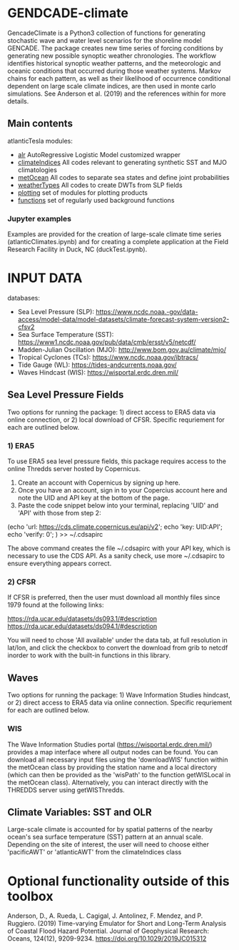 # GENDCADE-climate

GencadeClimate is a Python3 collection of functions for generating stochastic wave and water level scenarios for the shoreline model GENCADE.
The package creates new time series of forcing conditions by generating new possible synoptic weather chronologies. 
The workflow identifies historical synoptic weather patterns, and the meteorologic and oceanic conditions that occurred during those weather systems.
Markov chains for each pattern, as well as their likelihood of occurrence conditional dependent on large scale climate indices, are then used in monte carlo simulations.
See Anderson et al. (2019) and the references within for more details.


## Main contents

atlanticTesla modules:

- [alr](./alr.py) AutoRegressive Logistic Model customized wrapper
- [climateIndices](./climateIndices.py) All codes relevant to generating synthetic SST and MJO climatologies
- [metOcean](./metOcean.py) All codes to separate sea states and define joint probabilities
- [weatherTypes](./weatherTypes.py) All codes to create DWTs from SLP fields
- [plotting](./teslakit/plotting/) set of modules for plotting products
- [functions](./functions.py) set of regularly used background functions

### Jupyter examples 

Examples are provided for the creation of large-scale climate time series (atlanticClimates.ipynb) and for creating a complete application at the Field Research
Facility in Duck, NC (duckTest.ipynb).

# INPUT DATA
databases:
- Sea Level Pressure (SLP): https://www.ncdc.noaa.-gov/data-access/model-data/model-datasets/climate-forecast-system-version2-cfsv2
- Sea Surface Temperature (SST): https://www1.ncdc.noaa.gov/pub/data/cmb/ersst/v5/netcdf/
- Madden-Julian Oscillation (MJO): http://www.bom.gov.au/climate/mjo/ 
- Tropical Cyclones (TCs): https://www.ncdc.noaa.gov/ibtracs/
- Tide Gauge (WL): https://tides-andcurrents.noaa.gov/
- Waves Hindcast (WIS): https://wisportal.erdc.dren.mil/

## Sea Level Pressure Fields
Two options for running the package: 1) direct access to ERA5 data via online connection, or 2) local download of CFSR. Specific requriement for each are outlined below.

### 1) ERA5
To use ERA5 sea level pressure fields, this package requires access to the online Thredds server hosted by Copernicus.

1. Create an account with Copernicus by signing up here.
2. Once you have an account, sign in to your Copercius account here and note the UID and API key at the bottom of the page.
3. Paste the code snippet below into your terminal, replacing 'UID' and 'API' with those from step 2:

(echo 'url: https://cds.climate.copernicus.eu/api/v2';
  echo 'key: UID:API';
  echo 'verify: 0';
   ) >> ~/.cdsapirc

The above command creates the file ~/.cdsapirc with your API key, which is necessary to use the CDS API. As a sanity check, use more ~/.cdsapirc to ensure everything appears correct.

### 2) CFSR
If CFSR is preferred, then the user must download all monthly files since 1979 found at the following links:

https://rda.ucar.edu/datasets/ds093.1/#description
https://rda.ucar.edu/datasets/ds094.1/#description

You will need to chose 'All available' under the data tab, at full resolution in lat/lon, and click the checkbox to convert the download from grib to netcdf inorder to work with the built-in functions in this library.


## Waves
Two options for running the package: 1) Wave Information Studies hindcast, or 2) direct access to ERA5 data via online connection. Specific requriement for each are outlined below.

### WIS
The Wave Information Studies portal (https://wisportal.erdc.dren.mil/) provides a map interface where all output nodes can be found. 
You can download all necessary input files using the 'downloadWIS' function within the metOcean class by providing the station name and a local directory (which can then be provided as the 'wisPath' to the function getWISLocal in the metOcean class).
Alternatively, you can interact directly with the THREDDS server using getWISThredds.



## Climate Variables: SST and OLR
Large-scale climate is accounted for by spatial patterns of the nearby ocean's sea surface temperature (SST) pattern at an annual scale. Depending on the site of interest, the user will need to choose either 'pacificAWT' or 'atlanticAWT' from the climateIndices class

# Optional functionality outside of this toolbox


Anderson, D., A. Rueda, L. Cagigal, J. Antolinez, F. Mendez, and P. Ruggiero. (2019) Time-varying Emulator for Short and Long-Term Analysis of Coastal Flood Hazard Potential. Journal of Geophysical Research: Oceans, 124(12), 9209-9234. https://doi.org/10.1029/2019JC015312